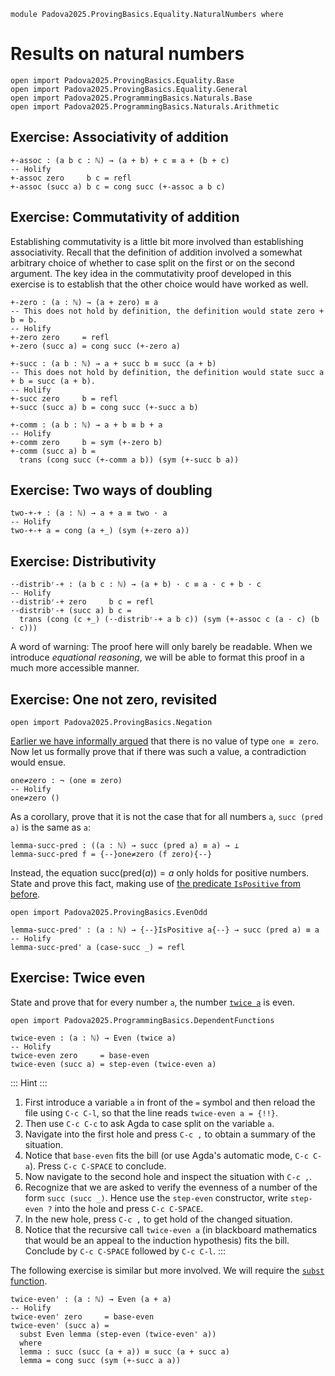 ```
module Padova2025.ProvingBasics.Equality.NaturalNumbers where
```

# Results on natural numbers

```
open import Padova2025.ProvingBasics.Equality.Base
open import Padova2025.ProvingBasics.Equality.General
open import Padova2025.ProgrammingBasics.Naturals.Base
open import Padova2025.ProgrammingBasics.Naturals.Arithmetic
```


## Exercise: Associativity of addition

```
+-assoc : (a b c : ℕ) → (a + b) + c ≡ a + (b + c)
-- Holify
+-assoc zero     b c = refl
+-assoc (succ a) b c = cong succ (+-assoc a b c)
```


## Exercise: Commutativity of addition

Establishing commutativity is a little bit more involved than establishing
associativity. Recall that the definition of addition involved a somewhat
arbitrary choice of whether to case split on the first or on the second argument.
The key idea in the commutativity proof developed in this exercise is to
establish that the other choice would have worked as well.

```
+-zero : (a : ℕ) → (a + zero) ≡ a
-- This does not hold by definition, the definition would state zero + b = b.
-- Holify
+-zero zero     = refl
+-zero (succ a) = cong succ (+-zero a)
```

```
+-succ : (a b : ℕ) → a + succ b ≡ succ (a + b)
-- This does not hold by definition, the definition would state succ a + b = succ (a + b).
-- Holify
+-succ zero     b = refl
+-succ (succ a) b = cong succ (+-succ a b)
```

```
+-comm : (a b : ℕ) → a + b ≡ b + a
-- Holify
+-comm zero     b = sym (+-zero b)
+-comm (succ a) b =
  trans (cong succ (+-comm a b)) (sym (+-succ b a))
```


## Exercise: Two ways of doubling

```
two-+-+ : (a : ℕ) → a + a ≡ two · a
-- Holify
two-+-+ a = cong (a +_) (sym (+-zero a))
```


## Exercise: Distributivity

```
·-distribʳ-+ : (a b c : ℕ) → (a + b) · c ≡ a · c + b · c
-- Holify
·-distribʳ-+ zero     b c = refl
·-distribʳ-+ (succ a) b c =
  trans (cong (c +_) (·-distribʳ-+ a b c)) (sym (+-assoc c (a · c) (b · c)))
```

A word of warning: The proof here will only barely be readable. When we
introduce *equational reasoning*, we will be able to format this proof in a
much more accessible manner.


## Exercise: One not zero, revisited

```
open import Padova2025.ProvingBasics.Negation
```

[Earlier we have informally
argued](Padova2025.ProvingBasics.Equality.Base.html#example-one-not-zero) that
there is no value of type `one ≡ zero`. Now let us formally prove that if there
was such a value, a contradiction would ensue.

```
one≠zero : ¬ (one ≡ zero)
-- Holify
one≠zero ()
```

As a corollary, prove that it is not the case that for all numbers `a`, `succ
(pred a)` is the same as `a`:

```
lemma-succ-pred : ((a : ℕ) → succ (pred a) ≡ a) → ⊥
lemma-succ-pred f = {--}one≠zero (f zero){--}
```

Instead, the equation $\mathrm{succ}(\mathrm{pred}(a)) = a$ only holds for
positive numbers. State and prove this fact, making use of [the predicate
`IsPositive` from before](Padova2025.ProvingBasics.EvenOdd.html#IsPositive).

```
open import Padova2025.ProvingBasics.EvenOdd
```

```
lemma-succ-pred' : (a : ℕ) → {--}IsPositive a{--} → succ (pred a) ≡ a
-- Holify
lemma-succ-pred' a (case-succ _) = refl
```


## Exercise: Twice even

State and prove that for every number `a`, the number [`twice
a`](Padova2025.ProgrammingBasics.DependentFunctions.html#twice) is even.

```
open import Padova2025.ProgrammingBasics.DependentFunctions
```

```
twice-even : (a : ℕ) → Even (twice a)
-- Holify
twice-even zero     = base-even
twice-even (succ a) = step-even (twice-even a)
```

::: Hint :::
1. First introduce a variable `a` in front of the `=` symbol and then
   reload the file using `C-c C-l`, so that the line reads `twice-even a =
   {!!}`.
2. Then use `C-c C-c` to ask Agda to case split on the variable `a`.
3. Navigate into the first hole and press `C-c ,` to obtain a summary of the
   situation.
4. Notice that `base-even` fits the bill (or use Agda's automatic mode, `C-c C-a`).
   Press `C-c C-SPACE` to conclude.
5. Now navigate to the second hole and inspect the situation with `C-c ,`.
6. Recognize that we are asked to verify the evenness of a number of the form
   `succ (succ _)`. Hence use the `step-even` constructor, write `step-even ?`
   into the hole and press `C-c C-SPACE`.
7. In the new hole, press `C-c ,` to get hold of the changed situation.
8. Notice that the recursive call `twice-even a` (in blackboard mathematics
   that would be an appeal to the induction hypothesis) fits the bill.
   Conclude by `C-c C-SPACE` followed by `C-c C-l`.
:::

The following exercise is similar but more involved. We will require the
[`subst` function](Padova2025.ProvingBasics.Equality.General.html#subst).

```
twice-even' : (a : ℕ) → Even (a + a)
-- Holify
twice-even' zero     = base-even
twice-even' (succ a) =
  subst Even lemma (step-even (twice-even' a))
  where
  lemma : succ (succ (a + a)) ≡ succ (a + succ a)
  lemma = cong succ (sym (+-succ a a))
```

<!--
-- EXERCISE: Show that the two functions "even?" and "even?'" have the same
values.
even? : ℕ → Bool
even? zero     = true
even? (succ n) = ! (even? n)

even?' : ℕ → Bool
even?' zero            = true
even?' (succ zero)     = false
even?' (succ (succ n)) = even?' n

lemma-even?-even?' : (a : ℕ) → even? a ≡ even?' a
lemma-even?-even?' a = {!!}
-->

